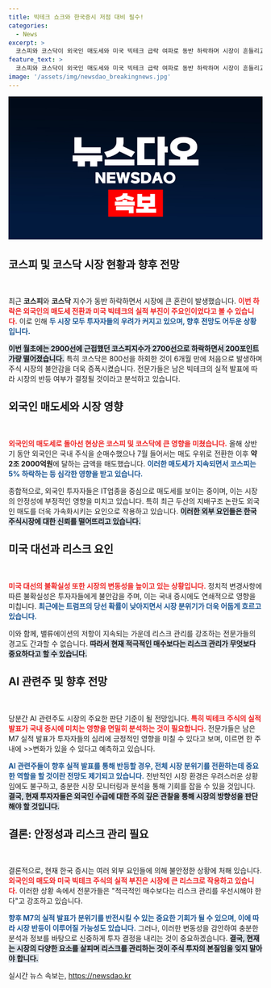 ```yaml
---
title: 빅테크 쇼크와 한국증시 저점 대비 필수!
categories:
  - News
excerpt: >
  코스피와 코스닥이 외국인 매도세와 미국 빅테크 급락 여파로 동반 하락하며 시장이 흔들리고 있다. 전문가들은 남은 빅테크 실적 발표에 따라 반등 여부가 달라질 수 있다며 리스크 관리의 중요성을 강조하고 있다.
feature_text: >
  코스피와 코스닥이 외국인 매도세와 미국 빅테크 급락 여파로 동반 하락하며 시장이 흔들리고 있다. 전문가들은 남은 빅테크 실적 발표에 따라 반등 여부가 달라질 수 있다며 리스크 관리의 중요성을 강조하고 있다.
image: '/assets/img/newsdao_breakingnews.jpg'
---
```


<p><img src="/assets/img/newsdao_breakingnews.jpg" alt="ontimetimes 속보" /></p>

<h2 data-ke-size="size26">코스피 및 코스닥 시장 현황과 향후 전망</h2>

<p data-ke-size="size16">&nbsp;</p>

<p>최근 <b>코스피</b>와 <b>코스닥</b> 지수가 동반 하락하면서 시장에 큰 혼란이 발생했습니다. <b><span style="color: #ee2323;">이번 하락은 외국인의 매도세 전환과 미국 빅테크의 실적 부진이 주요인이었다고 볼 수 있습니다.</span></b> 이로 인해 <b><span style="color: #1a5490;">두 시장 모두 투자자들의 우려가 커지고 있으며, 향후 전망도 어두운 상황입니다.</span></b></p>

<p><b><span style="background-color: #21538527;">이번 월초에는 2900선에 근접했던 코스피지수가 2700선으로 하락하면서 200포인트가량 떨어졌습니다.</span></b> 특히 코스닥은 800선을 하회한 것이 6개월 만에 처음으로 발생하며 주식 시장의 불안감을 더욱 증폭시켰습니다. 전문가들은 남은 빅테크의 실적 발표에 따라 시장의 반등 여부가 결정될 것이라고 분석하고 있습니다.</p>

<h2 data-ke-size="size26">외국인 매도세와 시장 영향</h2>

<p data-ke-size="size16">&nbsp;</p>

<p><b><span style="color: #ee2323;">외국인의 매도세로 돌아선 현상은 코스피 및 코스닥에 큰 영향을 미쳤습니다.</span></b> 올해 상반기 동안 외국인은 국내 주식을 순매수했으나 7월 들어서는 매도 우위로 전환한 이후 <b>약 2조 2000억원</b>에 달하는 금액을 매도했습니다. <b><span style="color: #1a5490;">이러한 매도세가 지속되면서 코스피는 5% 하락하는 등 심각한 영향을 받고 있습니다.</span></b></p>

<p>종합적으로, 외국인 투자자들은 IT업종을 중심으로 매도세를 보이는 중이며, 이는 시장의 안정성에 부정적인 영향을 미치고 있습니다. 특히 최근 두산의 지배구조 논란도 외국인 매도를 더욱 가속화시키는 요인으로 작용하고 있습니다. <b><span style="background-color: #21538527;">이러한 외부 요인들은 한국 주식시장에 대한 신뢰를 떨어뜨리고 있습니다.</span></b></p>

<h2 data-ke-size="size26">미국 대선과 리스크 요인</h2>

<p data-ke-size="size16">&nbsp;</p>

<p><b><span style="color: #ee2323;">미국 대선의 불확실성 또한 시장의 변동성을 높이고 있는 상황입니다.</span></b> 정치적 변경사항에 따른 불확실성은 투자자들에게 불안감을 주며, 이는 국내 증시에도 연쇄적으로 영향을 미칩니다. <b><span style="color: #1a5490;">최근에는 트럼프의 당선 확률이 낮아지면서 시장 분위기가 더욱 어둡게 흐르고 있습니다.</span></b></p>

<p>이와 함께, 밸류에이션의 저항이 지속되는 가운데 리스크 관리를 강조하는 전문가들의 경고도 간과할 수 없습니다. <b><span style="background-color: #21538527;">따라서 현재 적극적인 매수보다는 리스크 관리가 무엇보다 중요하다고 할 수 있습니다.</span></b></p>

<h2 data-ke-size="size26">AI 관련주 및 향후 전망</h2>

<p data-ke-size="size16">&nbsp;</p>

<p>당분간 AI 관련주도 시장의 주요한 판단 기준이 될 전망입니다. <b><span style="color: #ee2323;">특히 빅테크 주식의 실적 발표가 국내 증시에 미치는 영향을 면밀히 분석하는 것이 필요합니다.</span></b> 전문가들은 남은 M7 실적 발표가 투자자들의 심리에 긍정적인 영향을 미칠 수 있다고 보며, 이르면 한 주 내에 &gt;&gt;변화가 있을 수 있다고 예측하고 있습니다.</p>

<p><b><span style="color: #1a5490;">AI 관련주들이 향후 실적 발표를 통해 반등할 경우, 전체 시장 분위기를 전환하는데 중요한 역할을 할 것이란 전망도 제기되고 있습니다.</span></b> 전반적인 시장 환경은 우려스러운 상황임에도 불구하고, 충분한 시장 모니터링과 분석을 통해 기회를 잡을 수 있을 것입니다. <b><span style="background-color: #21538527;">결국, 현재 투자자들은 외국인 수급에 대한 주의 깊은 관찰을 통해 시장의 방향성을 판단해야 할 것입니다.</span></b></p>

<h2 data-ke-size="size26">결론: 안정성과 리스크 관리 필요</h2>

<p data-ke-size="size16">&nbsp;</p>

<p>결론적으로, 현재 한국 증시는 여러 외부 요인들에 의해 불안정한 상황에 처해 있습니다. <b><span style="color: #ee2323;">외국인의 매도와 미국 빅테크 주식의 실적 부진은 시장에 큰 리스크로 작용하고 있습니다.</span></b> 이러한 상황 속에서 전문가들은 "적극적인 매수보다는 리스크 관리를 우선시해야 한다"고 강조하고 있습니다.</p>

<p><b><span style="color: #1a5490;">향후 M7의 실적 발표가 분위기를 반전시킬 수 있는 중요한 기회가 될 수 있으며, 이에 따라 시장 반등이 이루어질 가능성도 있습니다.</span></b> 그러나, 이러한 변동성을 감안하여 충분한 분석과 정보를 바탕으로 신중하게 투자 결정을 내리는 것이 중요하겠습니다. <b><span style="background-color: #21538527;">결국, 현재는 시장의 다양한 요소를 살피며 리스크를 관리하는 것이 주식 투자의 본질임을 잊지 말아야 합니다.</span></b></p>
실시간 뉴스 속보는, <a href="https://newsdao.kr" rel="dofollow">https://newsdao.kr</a>


